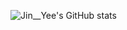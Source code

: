 ![Jin__Yee's GitHub stats](https://github-readme-stats.vercel.app/api?username=anuraghazra&show_icons=true&theme=radical)
